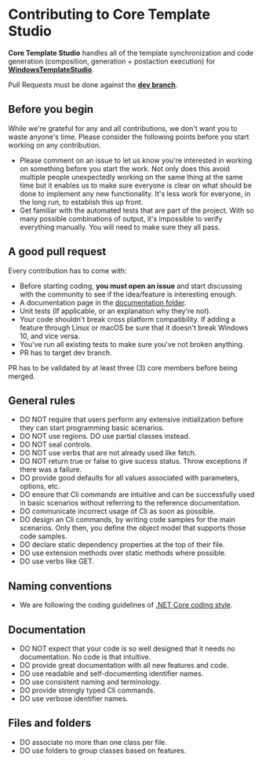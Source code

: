 # Contributing to Core Template Studio

**Core Template Studio** handles all of the template synchronization and code generation (composition, generation + postaction execution) for **[WindowsTemplateStudio](https://github.com/Microsoft/WindowsTemplateStudio)**.

Pull Requests must be done against the **[dev branch](https://github.com/Microsoft/CoreTemplateStudio/tree/dev)**.

## Before you begin

While we're grateful for any and all contributions, we don't want you to waste anyone's time. Please consider the following points before you start working on any contribution.

- Please comment on an issue to let us know you're interested in working on something before you start the work. Not only does this avoid multiple people unexpectedly working on the same thing at the same time but it enables us to make sure everyone is clear on what should be done to implement any new functionality. It's less work for everyone, in the long run, to establish this up front.
- Get familiar with the automated tests that are part of the project. With so many possible combinations of output, it's impossible to verify everything manually. You will need to make sure they all pass.

## A good pull request

Every contribution has to come with:

- Before starting coding, **you must open an issue** and start discussing with the community to see if the idea/feature is interesting enough.
- A documentation page in the [documentation folder](https://github.com/Microsoft/CoreTemplateStudio/tree/dev/docs).
- Unit tests (If applicable, or an explanation why they're not).
- Your code shouldn't break cross platform compatibility. If adding a feature through Linux or macOS be sure that it doesn't break Windows 10, and vice versa.
- You've run all existing tests to make sure you've not broken anything.
- PR has to target dev branch.

PR has to be validated by at least three (3) core members before being merged.

## General rules

- DO NOT require that users perform any extensive initialization before they can start programming basic scenarios.
- DO NOT use regions. DO use partial classes instead.
- DO NOT seal controls.
- DO NOT use verbs that are not already used like fetch.
- DO NOT return true or false to give sucess status. Throw exceptions if there was a failure.
- DO provide good defaults for all values associated with parameters, options, etc.
- DO ensure that Cli commands are intuitive and can be successfully used in basic scenarios without referring to the reference documentation.
- DO communicate incorrect usage of Cli as soon as possible.
- DO design an Cli commands, by writing code samples for the main scenarios. Only then, you define the object model that supports those code samples.
- DO declare static dependency properties at the top of their file.
- DO use extension methods over static methods where possible.
- DO use verbs like GET.

## Naming conventions

- We are following the coding guidelines of [.NET Core coding style](https://github.com/dotnet/corefx/blob/master/Documentation/coding-guidelines/coding-style.md).

## Documentation

- DO NOT expect that your code is so well designed that it needs no documentation. No code is that intuitive.
- DO provide great documentation with all new features and code.
- DO use readable and self-documenting identifier names.
- DO use consistent naming and terminology.
- DO provide strongly typed Cli commands.
- DO use verbose identifier names.

## Files and folders

- DO associate no more than one class per file.
- DO use folders to group classes based on features.
